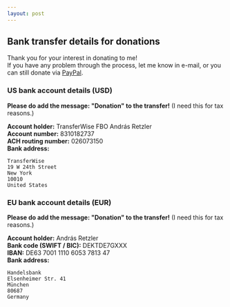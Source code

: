 ```yaml
---
layout: post
---
```


## Bank transfer details for donations

Thank you for your interest in donating to me!  
If you have any problem through the process, let me know in <a class="sdrhu-m-dev">e-mail</a>, or you can still donate via <a href="/support">PayPal</a>.

### US bank account details (USD)

**Please do add the message: "Donation" to the transfer!** (I need this for tax reasons.)

**Account holder:** TransferWise FBO András Retzler  
**Account number:** 8310182737  
**ACH routing number:** 026073150  
**Bank address:**

```
TransferWise
19 W 24th Street
New York
10010
United States
```

### EU bank account details (EUR)

**Please do add the message: "Donation" to the transfer!** (I need this for tax reasons.)

**Account holder:** András Retzler  
**Bank code (SWIFT / BIC):** DEKTDE7GXXX  
**IBAN:** DE63 7001 1110 6053 7813 47  
**Bank address:**

```
Handelsbank
Elsenheimer Str. 41
München
80687
Germany
```
